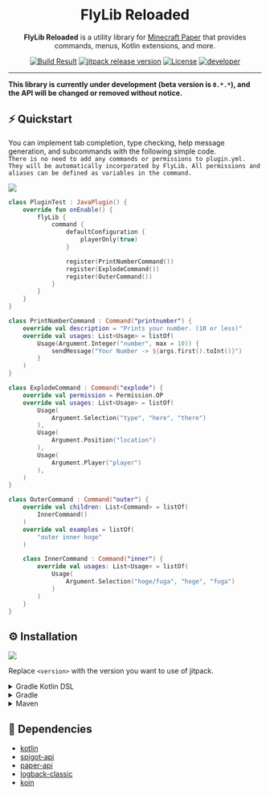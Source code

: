 <h1 align="center">FlyLib Reloaded</h1>

<p align="center"><b>FlyLib Reloaded</b> is a utility library for <a href="https://papermc.io">Minecraft Paper</a> that provides commands, menus, Kotlin extensions, and more.</p>

<div align="center">
    <a href="https://github.com/TeamKun/flylib-reloaded"><img src="https://img.shields.io/github/workflow/status/TeamKun/flylib-reloaded/Build?style=flat-square" alt="Build Result"></a>
    <a href="https://jitpack.io/#TeamKun/flylib-reloaded"><img src="https://img.shields.io/jitpack/v/github/TeamKun/flylib-reloaded?label=Version&logo=Github&style=flat-square&color=blueviolet" alt="jitpack release version"></a>
    <a href="https://opensource.org/licenses/mit-license.php"><img src="https://img.shields.io/static/v1?label=License&message=Mit&style=flat-square&color=blue" alt="License"></a>
    <a href="https://twitter.com/kotx__"><img src="https://img.shields.io/static/v1?label=Developer&message=Kotx__&style=flat-square&color=orange" alt="developer"></a>
</div>

---
**This library is currently under development (beta version is `0.*.*`), and the API will be changed or removed without notice.**

## ⚡ Quickstart

You can implement tab completion, type checking, help message generation, and subcommands with the following simple code.  
`There is no need to add any commands or permissions to plugin.yml. They will be automatically incorporated by FlyLib. All permissions and aliases can be defined as variables in the command.`

![](https://i.imgur.com/jNh77XS.gif)

```kotlin
class PluginTest : JavaPlugin() {
    override fun onEnable() {
        flyLib {
            command {
                defaultConfiguration {
                    playerOnly(true)
                }

                register(PrintNumberCommand())
                register(ExplodeCommand())
                register(OuterCommand())
            }
        }
    }
}

class PrintNumberCommand : Command("printnumber") {
    override val description = "Prints your number. (10 or less)"
    override val usages: List<Usage> = listOf(
        Usage(Argument.Integer("number", max = 10)) {
            sendMessage("Your Number -> ${args.first().toInt()}")
        }
    )
}

class ExplodeCommand : Command("explode") {
    override val permission = Permission.OP
    override val usages: List<Usage> = listOf(
        Usage(
            Argument.Selection("type", "here", "there")
        ),
        Usage(
            Argument.Position("location")
        ),
        Usage(
            Argument.Player("player")
        ),
    )
}

class OuterCommand : Command("outer") {
    override val children: List<Command> = listOf(
        InnerCommand()
    )
    override val examples = listOf(
        "outer inner hoge"
    )

    class InnerCommand : Command("inner") {
        override val usages: List<Usage> = listOf(
            Usage(
                Argument.Selection("hoge/fuga", "hoge", "fuga")
            )
        )
    }
}
```

## ⚙️ Installation

[![](https://img.shields.io/jitpack/v/github/TeamKun/flylib-reloaded?label=Version&logo=Github&style=flat-square&color=blueviolet)](https://jitpack.io/#TeamKun/flylib-reloaded)

Replace `<version>` with the version you want to use of jitpack.

<details>
<summary>Gradle Kotlin DSL</summary>
<div>

```kotlin
repositories {
    maven("https://jitpack.io")
}
```

```kotlin
dependencies {
    implementation("com.github.TeamKun:flylib-reloaded:<version>")
}
```

</div>
</details>

<details>
<summary>Gradle</summary>
<div>

```groovy
repositories {
    maven { url "https://jitpack.io" }
}
```

```groovy
dependencies {
    implementation "com.github.TeamKun:flylib-reloaded:<version>"
}
```

</div>
</details>

<details>
<summary>Maven</summary>
<div>

```xml
<repositories>
    <repository>
        <id>jitpack.io</id>
        <url>https://jitpack.io</url>
    </repository>
</repositories>
```

```xml
<dependency>
    <groupId>com.github.TeamKun</groupId>
    <artifactId>flylib-reloaded</artifactId>
    <version>version</version>
</dependency>
```

</div>
</details>

## 📝 Dependencies

- [kotlin](https://github.com/JetBrains/kotlin)
- [spigot-api](https://github.com/SpigotMC/Spigot-API)
- [paper-api](https://github.com/PaperMC/Paper)
- [logback-classic](http://logback.qos.ch)
- [koin](https://github.com/InsertKoinIO/koin)
